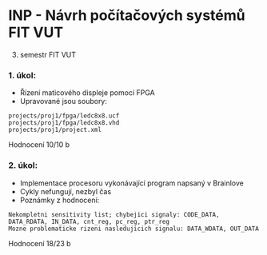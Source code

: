 # INP - Návrh počítačových systémů FIT VUT
3. semestr FIT VUT

### 1. úkol:
* Řízení maticového displeje pomocí FPGA
* Upravované jsou soubory:
```
projects/proj1/fpga/ledc8x8.ucf
projects/proj1/fpga/ledc8x8.vhd
projects/proj1/project.xml
```

Hodnocení 10/10 b

### 2. úkol:
* Implementace procesoru vykonávající program napsaný v Brainlove
* Cykly nefungují, nezbyl čas
* Poznámky z hodnocení:
```
Nekompletni sensitivity list; chybejici signaly: CODE_DATA, DATA_RDATA, IN_DATA, cnt_reg, pc_reg, ptr_reg
Mozne problematicke rizeni nasledujicich signalu: DATA_WDATA, OUT_DATA
```

Hodnocení 18/23 b
